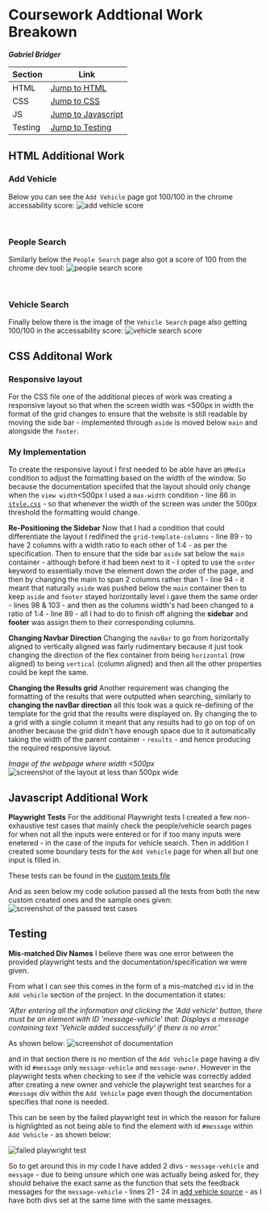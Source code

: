 # Coursework Addtional Work Breakown
***Gabriel Bridger***
<br>

|Section|Link|
|-------|----|
|HTML|[Jump to HTML](#html-additional-work)|
|CSS|[Jump to CSS](#css-additonal-work)|
|JS|[Jump to Javascript](#javascript-additional-work)|
|Testing|[Jump to Testing](#testing)|


## HTML Additional Work 
### Add Vehicle
Below you can see the `Add Vehicle` page got 100/100 in the chrome accessability score:
![add vehicle score](breakdown-Images/add-vehicle.png)

<br>

### People Search
Similarly below the `People Search` page also got a score of 100 from the chrome dev tool:
![people search score](breakdown-Images/people-search.png)

<br>

### Vehicle Search
Finally below there is the image of the `Vehicle Search` page also getting 100/100 in the accessability score:
![vehicle search score](breakdown-Images/vehicle-search.png)


## CSS Additonal Work
### Responsive layout
For the CSS file one of the additional pieces of work was creating a responsive layout so that when the screen width was <500px in width the format of the grid changes to ensure that the website is still readable by moving the side bar - implemented through `aside` is moved below `main` and alongside the `footer`.

### My Implementation
To create the responsive layout I first needed to be able have an `@Media` condition to adjust the formatting based on the width of the window. So because the documentation speciifed that the layout should only change when the `view width`<500px I used a `max-width` condition - line 86 in [`style.css`](style.css) - so that whenever the width of the screen was under the 500px threshold the formatting would change.

**Re-Positioning the Sidebar**
Now that I had a condition that could differentiate the layout I redifined the `grid-template-columns` - line 89 - to have 2 columns with a width ratio to each other of 1:4 - as per the specification. Then to ensure that the side bar `aside` sat below the `main` container - although before it had been next to it - I opted to use the `order` keyword to essentially move the element down the order of the page, and then by changing the main to span 2 columns rather than 1 - line 94 - it meant that naturally `aside` was pushed below the `main` container then to keep `aside` and `footer` stayed horizontally level i gave them the same order - lines 98 & 103 - and then as the columns width's had been changed to a ratio of 1:4 - line 89 - all I had to do to finish off aligning the **sidebar** and **footer** was assign them to their corresponding columns.

**Changing Navbar Direction**
Changing the `navBar` to go from horizontally aligned to vertically aligned was fairly rudimentary because it just took changing the direction of the flex container from being `horizontal` (row aligned) to being `vertical` (column aligned) and then all the other properties could be kept the same. 

**Changing the Results grid**
Another requirement was changing the formatting of the results that were outputted when searching, similarly to **changing the navBar direction** all this took was a quick re-defining of the template for the grid that the results were displayed on. By changing the to a grid with a single column it meant that any results had to go on top of on another because the grid didn't have enough space due to it automatically taking the width of the parent container - `results` - and hence producing the required responsive layout.

*Image of the webpage where width <500px*
![screenshot of the layout at less than 500px wide](breakdown-Images/responsive-layout.png)

## Javascript Additional Work
**Playwright Tests**
For the additional Playwright tests I created a few non-exhaustive test cases that mainly check the people/vehicle search pages for when not all the inputs were entered or for if too many inputs were enetered - in the case of the inputs for vehicle search. Then in addition I created some boundary tests for the `Add Vehicle` page for when all but one input is filled in.

These tests can be found in the [custom tests file](/cwkFiles/custom-tests.spec.js)

And as seen below my code solution passed all the tests from both the new custom created ones and the sample ones given:
![screenshot of the passed test cases](breakdown-images/passed-testcases.png)


## Testing
**Mis-matched Div Names**
I believe there was one error between the provided playwright tests and the documentation/specification we were given.

From what I can see this comes in the form of a mis-matched `div` id in the `Add vehicle` section of the project. In the documentation it states:

*'After entering all the information and clicking the 'Add vehicle' button, there must be an element with ID 'message-vehicle' that: Displays a message containing text 'Vehicle added successfully' if there is no error.'*

As shown below:
![screenshot of documentation](breakdown-Images/documentation-screenshot.png)

and in that section there is no mention of the `Add Vehicle` page having a div with id `#message` only `message-vehicle` and `message-owner`. However in the playwright tests when checking to see if the vehicle was correctly added after creating a new owner and vehicle the playwright test searches for a `#message` div within the `Add Vehicle` page even though the documentation specifies that none is needed. 

This can be seen by the failed playwright test in which the reason for failure is highlighted as not being able to find the element with id `#message` within `Add Vehicle` - as shown below:

![failed playwright test](breakdown-Images/failed-test.png)

So to get around this in my code I have added 2 divs - `message-vehicle` and `message` - due to being unsure which one was actually being asked for, they should behaive the exact same as the function that sets the feedback messages for the `message-vehicle` - lines 21 - 24 in [add vehicle source](/cwkFiles/addAVehicle/src.js) - as I have both divs set at the same time with the same messages.

